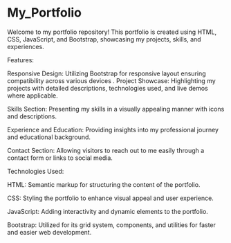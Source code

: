 # My_Portfolio
Welcome to my portfolio repository! This portfolio is created using HTML, CSS, JavaScript, and Bootstrap, showcasing my projects, skills, and experiences.

Features:

Responsive Design: Utilizing Bootstrap for responsive layout ensuring compatibility across various devices
.
Project Showcase: Highlighting my projects with detailed descriptions, technologies used, and live demos where applicable.

Skills Section: Presenting my skills in a visually appealing manner with icons and descriptions.

Experience and Education: Providing insights into my professional journey and educational background.

Contact Section: Allowing visitors to reach out to me easily through a contact form or links to social media.


Technologies Used:

HTML: Semantic markup for structuring the content of the portfolio.

CSS: Styling the portfolio to enhance visual appeal and user experience.

JavaScript: Adding interactivity and dynamic elements to the portfolio.

Bootstrap: Utilized for its grid system, components, and utilities for faster and easier web development.
